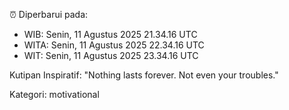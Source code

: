⏰ Diperbarui pada:
- WIB: Senin, 11 Agustus 2025 21.34.16 UTC
- WITA: Senin, 11 Agustus 2025 22.34.16 UTC
- WIT: Senin, 11 Agustus 2025 23.34.16 UTC

Kutipan Inspiratif:
"Nothing lasts forever. Not even your troubles."


Kategori: motivational

